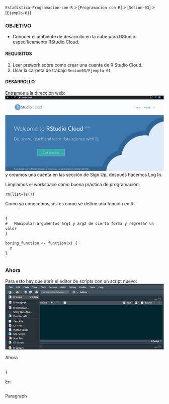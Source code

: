 `Estadistica-Programacion-con-R` > [`Programacion con R`] > [`Sesion-03`] > [`Ejemplo-01`] 
### OBJETIVO
- Conocer el ambiente de desarrollo en la nube para RStudio específicamente RStudio Cloud.

#### REQUISITOS
1. Leer prework sobre como crear una cuenta de R Studio Cloud.
1. Usar la carpeta de trabajo `Sesion03/Ejemplo-01`

#### DESARROLLO

Entramos a la dirección web: 
![RScloud](../images/Rstudiocloud.png)
y creamos una cuenta en las sección de Sign Up, después hacemos Log In. 

Limpiamos el workspace como buena práctica de programación:
```{r}
rm(list=ls())
```
Como ya conocemos, así es como se define una función en R:
```{r}

{
#	Manipular argumentos arg1 y arg2 de cierta forma y regresar un valor
}
```
  
```{r}
boring_function <- function(x) {
  x
}
```

```{r}

```

### Ahora 

Para esto hay que abrir el editor de scripts con un script nuevo:
![RScript](../images/RScript.png)

Ahora 
```{r}

}
```
En 
```{r}

```
Paragraph
